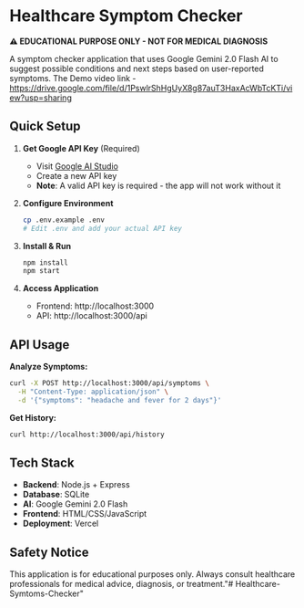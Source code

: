 # Healthcare Symptom Checker

**⚠️ EDUCATIONAL PURPOSE ONLY - NOT FOR MEDICAL DIAGNOSIS**

A symptom checker application that uses Google Gemini 2.0 Flash AI to suggest possible conditions and next steps based on user-reported symptoms.
The Demo video link -https://drive.google.com/file/d/1PswlrShHgUyX8g87auT3HaxAcWbTcKTi/view?usp=sharing
## Quick Setup

1. **Get Google API Key** (Required)
   - Visit [Google AI Studio](https://makersuite.google.com/app/apikey)
   - Create a new API key
   - **Note**: A valid API key is required - the app will not work without it

2. **Configure Environment**
   ```bash
   cp .env.example .env
   # Edit .env and add your actual API key
   ```

3. **Install & Run**
   ```bash
   npm install
   npm start
   ```

4. **Access Application**
   - Frontend: http://localhost:3000
   - API: http://localhost:3000/api

## API Usage

**Analyze Symptoms:**
```bash
curl -X POST http://localhost:3000/api/symptoms \
  -H "Content-Type: application/json" \
  -d '{"symptoms": "headache and fever for 2 days"}'
```

**Get History:**
```bash
curl http://localhost:3000/api/history
```

## Tech Stack

- **Backend**: Node.js + Express
- **Database**: SQLite
- **AI**: Google Gemini 2.0 Flash
- **Frontend**: HTML/CSS/JavaScript
- **Deployment**: Vercel


## Safety Notice

This application is for educational purposes only. Always consult healthcare professionals for medical advice, diagnosis, or treatment."# Healthcare-Symtoms-Checker" 
